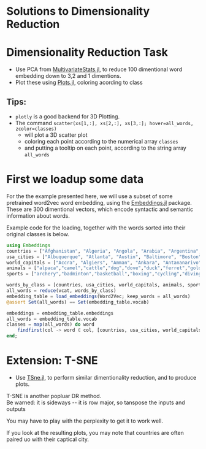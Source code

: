 
# Solutions to  Dimensionality Reduction 

# Dimensionality Reduction Task

 - Use PCA from [MultivariateStats.jl](https://github.com/JuliaStats/MultivariateStats.jl), to reduce 100 dimentional word embedding down to 3,2 and 1 dimentions. 
 - Plot these using [Plots.jl](https://github.com/tbreloff/Plots.jl), coloring acording to class
 
## Tips:

 - `plotly` is a good backend for 3D Plotting.
 - The command `scatter(xs[1,:], xs[2,:], xs[3,:]; hover=all_words, zcolor=classes)` 
   - will plot a 3D scatter plot
   - coloring each point according to the numerical array `classes`
   - and putting a tooltip on each point, according to the string array `all_words`

# First we loadup some data
For the the example presented here, we will use a subset of some pretrained word2vec word embedding, using the [Embeddings.jl](https://github.com/JuliaText/Embeddings.jl/) package.
These are 300 dimentional vectors, which encode syntactic and semantic information about words.


Example code for the loading,
together with the words sorted into their original classes is below.



```julia
using Embeddings
countries = ["Afghanistan", "Algeria", "Angola", "Arabia", "Argentina", "Australia", "Bangladesh", "Brazil", "Britain", "Canada", "China", "Colombia", "Congo", "Egypt", "England", "Ethiopia", "France", "Germany", "Ghana", "India", "Indonesia", "Iran", "Iraq", "Ireland", "Italy", "Japan", "Kenya", "Korea", "Madagascar", "Malaysia", "Mexico", "Morocco", "Mozambique", "Myanmar", "Nepal", "Nigeria", "Pakistan", "Peru", "Philippines", "Poland", "Russia", "South", "Spain", "Sudan", "Tanzania", "Thailand", "Uganda", "Ukraine", "Usa", "Uzbekistan", "Venezuela", "Vietnam", "Wales", "Yemen"]
usa_cities = ["Albuquerque", "Atlanta", "Austin", "Baltimore", "Boston", "Charlotte", "Chicago", "Columbus", "Dallas", "Denver", "Detroit", "Francisco", "Fresno", "Houston", "Indianapolis", "Jacksonville", "Las", "Louisville", "Memphis", "Mesa", "Milwaukee", "Nashville", "Omaha", "Philadelphia", "Phoenix", "Portland", "Raleigh", "Sacramento", "San", "Seattle", "Tucson", "Vegas", "Washington"]
world_capitals = ["Accra", "Algiers", "Amman", "Ankara", "Antananarivo", "Athens", "Baghdad", "Baku", "Bangkok", "Beijing", "Beirut", "Berlin", "Bogotá", "Brasília", "Bucharest", "Budapest", "Cairo", "Caracas", "Damascus", "Dhaka", "Hanoi", "Havana", "Jakarta", "Kabul", "Kampala", "Khartoum", "Kinshasa", "Kyiv", "Lima", "London", "Luanda", "Madrid", "Manila", "Minsk", "Moscow", "Nairobi", "Paris", "Pretoria", "Pyongyang", "Quito", "Rabat", "Riyadh", "Rome", "Santiago", "Seoul", "Singapore", "Stockholm", "Taipei", "Tashkent", "Tehran", "Tokyo", "Vienna", "Warsaw", "Yaoundé"]
animals = ["alpaca","camel","cattle","dog","dove","duck","ferret","goldfish","goose","rat","llama","mouse","pigeon","yak"]
sports = ["archery","badminton","basketball","boxing","cycling","diving","equestrian","fencing","field","football","golf","gymnastics","handball","hockey","judo","kayak","pentathlon","polo","rowing","rugby","sailing","shooting","soccer","swimming","taekwondo","tennis","triathlon","volleyball","weightlifting","wrestling"]

words_by_class = [countries, usa_cities, world_capitals, animals, sports]
all_words = reduce(vcat, words_by_class)
embedding_table = load_embeddings(Word2Vec; keep_words = all_words) 
@assert Set(all_words) == Set(embedding_table.vocab)

embeddings = embedding_table.embeddings
all_words = embedding_table.vocab
classes = map(all_words) do word
    findfirst(col -> word ∈ col, [countries, usa_cities, world_capitals, animals, sports])
end;
```

# Extension: T-SNE

 - Use [TSne.jl](https://github.com/lejon/TSne.jl), to perform similar dimentionality reduction, and to produce plots.

T-SNE is another popluar DR method.  
Be warned: it is sideways -- it is row major, so tanspose the inputs and outputs

You may have to play with the perplexity to get it to work well.


If you look at the resulting plots, you may note that countries are often paired uo with their captical city.
